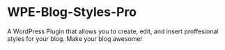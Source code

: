 # WPE-Blog-Styles-Pro
A WordPress Plugin that allows you to create, edit, and insert proffesional styles for your blog. Make your blog awesome!
